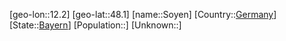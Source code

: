 ﻿---
location: [48.1,12.2]
type: City
tags:
- geo/City


SpocWebEntityId: 34398
isDeleted: false
confidential: public

---
[geo-lon::12.2]
[geo-lat::48.1]
[name::Soyen]
[Country::[Germany](geo/Continent/Europe/Germany.md)]
[State::[Bayern](geo/Continent/Europe/Germany/Bayern.md)]
[Population::]
[Unknown::]

